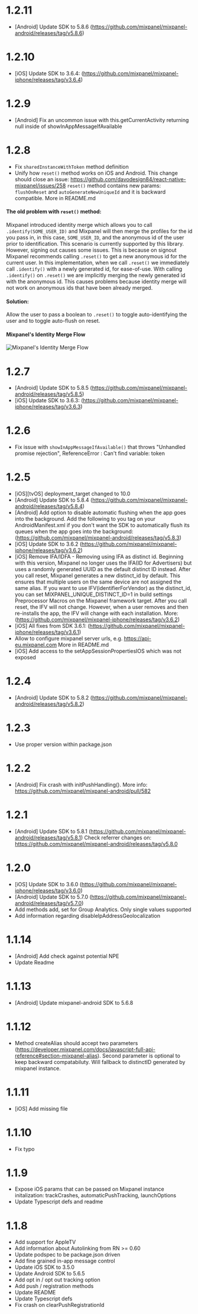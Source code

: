 # 1.2.11

- [Android] Update SDK to 5.8.6 (https://github.com/mixpanel/mixpanel-android/releases/tag/v5.8.6)

# 1.2.10

- [iOS] Update SDK to 3.6.4: (https://github.com/mixpanel/mixpanel-iphone/releases/tag/v3.6.4)

# 1.2.9

- [Android] Fix an uncommon issue with this.getCurrentActivity returning null inside of showInAppMessageIfAvailable

# 1.2.8

- Fix `sharedInstanceWithToken` method definition
- Unify how `reset()` method works on iOS and Android. This change should close an issue: https://github.com/davodesign84/react-native-mixpanel/issues/258 `reset()` method contains new params: `flushOnReset` and `autoGenerateNewUniqueId` and it is backward compatible. More in README.md

#### The old problem with `reset()` method:

Mixpanel introduced identity merge which allows you to call `.identify(SOME_USER_ID)` and Mixpanel will then merge the profiles for the id you pass in, in this case, `SOME_USER_ID`, and the anonymous id of the user prior to identification. This scenario is currently supported by this library. However, signing out causes some issues. This is because on signout Mixpanel recommends calling `.reset()` to get a new anonymous id for the current user. In this implementation, when we call `.reset()` we immediately call `.identify()` with a newly generated id, for ease-of-use. With calling `.identify()` on `.reset()` we are implicitly merging the newly generated id with the anonymous id. This causes problems because identity merge will not work on anonymous ids that have been already merged.

#### Solution:

Allow the user to pass a boolean to `.reset()` to toggle auto-identifying the user and to toggle auto-flush on reset.

#### Mixpanel's Identity Merge Flow

![Mixpanel's Identity Merge Flow](/docs/img/mixpanel-merge.png "Mixpanel's Identity Merge Flow")

# 1.2.7

- [Android] Update SDK to 5.8.5 (https://github.com/mixpanel/mixpanel-android/releases/tag/v5.8.5)
- [iOS] Update SDK to 3.6.3: (https://github.com/mixpanel/mixpanel-iphone/releases/tag/v3.6.3)

# 1.2.6

- Fix issue with `showInAppMessageIfAvailable()` that throws "Unhandled promise rejection", ReferenceError : Can't find variable: token

# 1.2.5

- [iOS][tvOS] deployment_target changed to 10.0
- [Android] Update SDK to 5.8.4 (https://github.com/mixpanel/mixpanel-android/releases/tag/v5.8.4)
- [Android] Add option to disable automatic flushing when the app goes into the background. Add the following to you <application> tag on your AndroidManifest.xml if you don't want the SDK to automatically flush its queues when the app goes into the background: (https://github.com/mixpanel/mixpanel-android/releases/tag/v5.8.3)
- [iOS] Update SDK to 3.6.2 (https://github.com/mixpanel/mixpanel-iphone/releases/tag/v3.6.2)
- [iOS] Remove IFA/IDFA - Removing using IFA as distinct id. Beginning with this version, Mixpanel no longer uses the IFA(ID for Advertisers) but uses a randomly generated UUID as the default distinct ID instead. After you call reset, Mixpanel generates a new distinct_id by default. This ensures that multiple users on the same device are not assigned the same alias. If you want to use IFV(identifierForVendor) as the distinct_id, you can set MIXPANEL_UNIQUE_DISTINCT_ID=1 in build settings Preprocessor Macros on the Mixpanel framework target. After you call reset, the IFV will not change. However, when a user removes and then re-installs the app, the IFV will change with each installation. More: (https://github.com/mixpanel/mixpanel-iphone/releases/tag/v3.6.2)
- [iOS] All fixes from SDK 3.6.1: (https://github.com/mixpanel/mixpanel-iphone/releases/tag/v3.6.1)
- Allow to configure mixpanel server urls, e.g. https://api-eu.mixpanel.com More in README.md
- [iOS] Add access to the setAppSessionPropertiesIOS which was not exposed 

# 1.2.4

- [Android] Update SDK to 5.8.2 (https://github.com/mixpanel/mixpanel-android/releases/tag/v5.8.2)

# 1.2.3

- Use proper version within package.json


# 1.2.2

- [Android] Fix crash with initPushHandling(). More info: https://github.com/mixpanel/mixpanel-android/pull/582 

# 1.2.1

- [Android] Update SDK to 5.8.1 (https://github.com/mixpanel/mixpanel-android/releases/tag/v5.8.1) Check referrer changes on: https://github.com/mixpanel/mixpanel-android/releases/tag/v5.8.0

# 1.2.0

- [iOS] Update SDK to 3.6.0 (https://github.com/mixpanel/mixpanel-iphone/releases/tag/v3.6.0)
- [Android] Update SDK to 5.7.0 (https://github.com/mixpanel/mixpanel-android/releases/tag/v5.7.0)
- Add methods add, set for Group Analytics. Only single values supported 
- Add information regarding disableIpAddressGeolocalization

# 1.1.14

- [Android] Add check against potential NPE 
- Update Readme

# 1.1.13

- [Android] Update mixpanel-android SDK to 5.6.8

# 1.1.12

- Method createAlias should accept two parameters (https://developer.mixpanel.com/docs/javascript-full-api-reference#section-mixpanel-alias). Second parameter is optional to keep backward compatabiluty. Will fallback to distinctID generated by mixpanel instance. 

# 1.1.11

- [iOS] Add missing file

# 1.1.10

- Fix typo

# 1.1.9

- Expose iOS params that can be passed on Mixpanel instance initalization: trackCrashes, automaticPushTracking, launchOptions
- Update Typescript defs and readme

# 1.1.8

- Add support for AppleTV
- Add information about Autolinking from RN >= 0.60
- Update podspec to be package.json driven
- Add fine grained in-app message control
- Update iOS SDK to 3.5.0
- Update Android SDK to 5.6.5
- Add opt in / opt out tracking option
- Add push / registration methods
- Update README
- Update Typescript defs
- Fix crash on clearPushRegistrationId
